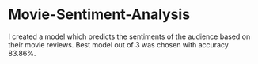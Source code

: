 # Movie-Sentiment-Analysis
 I created a model which predicts the sentiments of the audience based on their movie reviews. Best model out of 3 was chosen with accuracy 83.86%.

